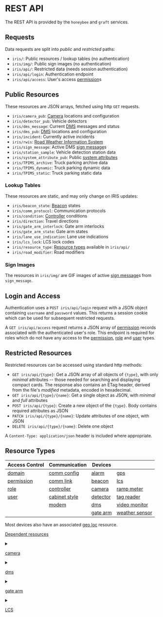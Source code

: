 # REST API

The REST API is provided by the `honeybee` and `graft` services.

## Requests

Data requests are split into *public* and *restricted* paths:

- `iris/`: Public resources / lookup tables (no authentication)
- `iris/img/`: Public sign images (no authentication)
- `iris/api/`: Restricted data (needs session authentication)
- `iris/api/login`: Authentication endpoint
- `iris/api/access`: User's access [permission]s

## Public Resources

These resources are JSON arrays, fetched using http `GET` requests.

- `iris/camera_pub`: [Camera] locations and configuration
- `iris/detector_pub`: Vehicle detectors
- `iris/dms_message`: Current [DMS] messages and status
- `iris/dms_pub`: [DMS] locations and configuration
- `iris/incident`: Currently active incidents
- `iris/rwis`: [Road Weather Information System]
- `iris/sign_message`: Active DMS [sign message]s
- `iris/station_sample`: Vehicle detection station data
- `iris/system_attribute_pub`: Public [system attributes]
- `iris/TPIMS_archive`: Truck parking archive data
- `iris/TPIMS_dynamic`: Truck parking dynamic data
- `iris/TPIMS_static`: Truck parking static data

### Lookup Tables

These resources are static, and may only change on IRIS updates:

- `iris/beacon_state`: [Beacon] states
- `iris/comm_protocol`: Communication protocols
- `iris/condition`: [Controller] conditions
- `iris/direction`: Travel directions
- `iris/gate_arm_interlock`: Gate arm interlocks
- `iris/gate_arm_state`: Gate arm states
- `iris/lane_use_indication`: Lane use indications
- `iris/lcs_lock`: LCS lock codes
- `iris/resource_type`: [Resource types] available in `iris/api/`
- `iris/road_modifier`: Road modifiers

### Sign Images

The resources in `iris/img/` are GIF images of active [sign message]s from
`sign_message`.

## Login and Access

Authentication uses a `POST iris/api/login` request with a JSON object
containing `username` and `password` values.  This returns a session cookie
which can be used for subsequent restricted requests.

A `GET iris/api/access` request returns a JSON array of [permission] records
associated with the authenticated user's role.  This endpoint is required for
roles which do not have any access to the [permission], [role] and [user] types.

## Restricted Resources

Restricted resources can be accessed using standard http methods:

- `GET iris/api/{type}`: Get a JSON array of all objects of `{type}`, with only
  *minimal* attributes -- those needed for searching and displaying compact
  cards.  The response also contains an ETag header, derived from the file's
  *modified* metadata, encoded in hexadecimal.
- `GET iris/api/{type}/{name}`: Get a single object as JSON, with *minimal* and
  *full* attributes
- `POST iris/api/{type}`: Create a new object of the `{type}`.  Body contains
                          required attributes as JSON
- `PATCH iris/api/{type}/{name}`: Update attributes of one object, with JSON
- `DELETE iris/api/{type}/{name}`: Delete one object

A `Content-Type: application/json` header is included where appropriate.

## Resource Types

| Access Control | Communication   | Devices    |                  |
|----------------|-----------------|------------|------------------|
| [domain]       | [comm config]   | [alarm]    | [gps]            |
| [permission]   | [comm link]     | [beacon]   | [lcs]            |
| [role]         | [controller]    | [camera]   | [ramp meter]     |
| [user]         | [cabinet style] | [detector] | [tag reader]     |
|                | [modem]         | [dms]      | [video monitor]  |
|                |                 | [gate arm] | [weather sensor] |

Most devices also have an associated [geo loc] resource.

[Dependent resources]

<details>
<summary>

[camera]

</summary>

* [flow stream]

</details>
<details>
<summary>

[dms]

</summary>

* [font]
* [graphic]
* [message line]
* [message pattern]
* [sign configuration]
* [sign detail]
* [sign message]
* [word]

</details>
<details>
<summary>

[gate arm]

</summary>

* [gate arm array]

</details>
<details>
<summary>

[LCS]

</summary>

* [LCS array]
* [LCS indication]
* [Lane marking]

</details>


[alarm]: alarms.html
[beacon]: beacons.html
[cabinet style]: controllers.html#cabinet-styles
[camera]: cameras.html
[comm config]: comm_config.html
[comm link]: comm_links.html
[controller]: controllers.html
[dependent resources]: permissions.html#dependent-resources
[detector]: vehicle_detection.html
[dms]: dms.html
[domain]: user_roles.html#domains
[flow stream]: flow_streams.html
[font]: fonts.html
[gate arm]: gate_arms.html
[gate arm array]: gate_arms.html#arrays
[geo loc]: geo_loc.html
[gps]: gps.html
[graphic]: graphics.html
[lane marking]: lcs.html#lane-markings
[lcs]: lcs.html
[lcs array]: lcs.html#arrays
[lcs indication]: lcs.html#indications
[message line]: message_patterns.html#message-lines
[message pattern]: message_patterns.html
[modem]: modem.html
[permission]: permissions.html
[ramp meter]: ramp_meters.html
[resource types]: #resource-types
[Road Weather Information System]: rwis.html
[role]: user_roles.html#roles
[sign configuration]: sign_configuration.html
[sign detail]: sign_configuration.html#sign-details
[sign message]: sign_message.html
[system attributes]: system_attributes.html
[tag reader]: tolling.html#tag-readers
[user]: user_roles.html
[video monitor]: video.html
[weather sensor]: rwis.html
[word]: words.html
